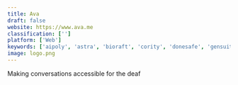 ```yaml
---
title: Ava
draft: false 
website: https://www.ava.me
classification: ['']
platform: ['Web']
keywords: ['aipoly', 'astra', 'bioraft', 'cority', 'donesafe', 'gensuite', 'industrysafe', 'integrum', 'intelex', 'lexi', 'safety_inspection_app', 'safetytek', 'seeing_ai', 'silvertrac_software', 'uber_sign_language', 'iauditor']
image: logo.png
---
```

Making conversations accessible for the deaf